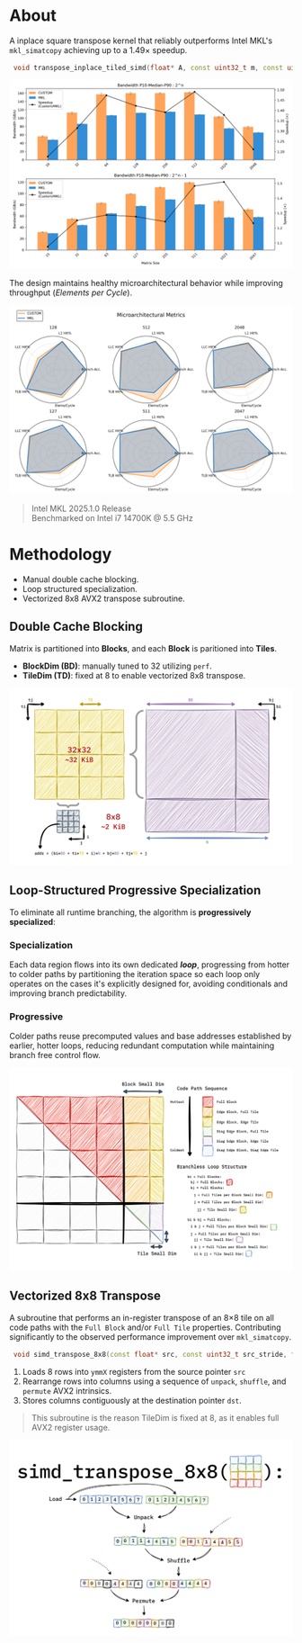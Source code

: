 # About
A inplace square transpose kernel that reliably outperforms Intel MKL's `mkl_simatcopy` achieving up to a 1.49× speedup.

```cpp
 void transpose_inplace_tiled_simd(float* A, const uint32_t m, const uint32_t stride)
```

![bar-chart](./images/bandwidth_bar_chart.png)

The design maintains healthy microarchitectural behavior while improving throughput (*Elements per Cycle*).

![radar-chart](./images/perf_radar_chart.png)
> Intel MKL 2025.1.0 Release  
> Benchmarked on Intel i7 14700K @ 5.5 GHz

# Methodology
- Manual double cache blocking.  
- Loop structured specialization.  
- Vectorized 8x8 AVX2 transpose subroutine.

## Double Cache Blocking
Matrix is partitioned into **Blocks**, and each **Block** is paritioned into **Tiles**.

- **BlockDim (BD)**: manually tuned to 32 utilizing `perf`.  
- **TileDim (TD)**: fixed at 8 to enable vectorized 8x8 transpose.

![cache-blocking](./images/blocking.png)

## Loop-Structured Progressive Specialization
To eliminate all runtime branching, the algorithm is **progressively specialized**: 

### Specialization
Each data region flows into its own dedicated *__loop__*, progressing from hotter to colder paths by partitioning the iteration space so each loop only operates on the cases it's explicitly designed for, avoiding conditionals and improving branch predictability.

### Progressive
Colder paths reuse precomputed values and base addresses established by earlier, hotter loops, reducing redundant computation while maintaining branch free control flow.

![specialization](./images/specialization.png)

## Vectorized 8x8 Transpose

A subroutine that performs an in-register transpose of an 8×8 tile on all code paths with the `Full Block` and/or `Full Tile` properties. Contributing significantly to the observed performance improvement over `mkl_simatcopy`.

```cpp
 void simd_transpose_8x8(const float* src, const uint32_t src_stride, float* dst, const uint32_t dst_stride)
```

1) Loads 8 rows into `ymmX` registers from the source pointer `src`
2) Rearrange rows into columns using a sequence of `unpack`, `shuffle`, and `permute` AVX2 intrinsics. 
3) Stores columns contiguously at the destination pointer `dst`.

> This subroutine is the reason TileDim is fixed at 8, as it enables full AVX2 register usage.


![8x8-transpose](./images/8x8_transpose.png)
